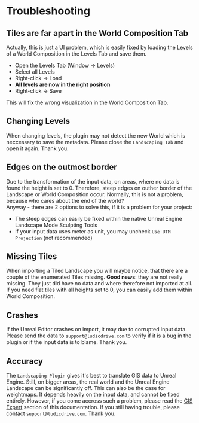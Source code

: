 # Troubleshooting

## Tiles are far apart in the World Composition Tab

Actually, this is just a UI problem, which is easily fixed by loading the Levels of a World Composition in the Levels Tab and save them.

- Open the Levels Tab (Window -> Levels)
- Select all Levels
- Right-click -> Load
- __All levels are now in the right position__
- Right-click -> Save

This will fix the wrong visualization in the World Composition Tab.

## Changing Levels

When changing levels, the plugin may not detect the new World which is neccessary to save the metadata. Please close the `Landscaping Tab` and open it again. Thank you.

## Edges on the outmost border

Due to the transformation of the input data, on areas, where no data is found the height is set to 0. Therefore, steep edges on outher border of the Landscape or World Composition occur. Normally, this is not a problem, because who cares about the end of the world?  
Anyway - there are 2 options to solve this, if it is a problem for your project:

- The steep edges can easily be fixed within the native Unreal Engine Landscape Mode Sculpting Tools
- If your input data uses meter as unit, you may uncheck `Use UTM Projection` (not recommended)

## Missing Tiles

When importing a Tiled Landscape you will maybe notice, that there are a couple of the enumerated Tiles missing. __Good news__: they are not really missing. They just did have no data and where therefore not imported at all. If you need flat tiles with all heights set to 0, you can easily add them within World Composition.

## Crashes

If the Unreal Editor crashes on import, it may due to corrupted input data. Please send the data to `support@ludicdrive.com` to verify if it is a bug in the plugin or if the input data is to blame. Thank you.

## Accuracy

The `Landscaping Plugin` gives it's best to translate GIS data to Unreal Engine. Still, on bigger areas, the real world and the Unreal Engine Landscape can be significantly off. This can also be the case for weightmaps. It depends heavily on the input data, and cannot be fixed entirely. However, if you come accross such a problem, please read the [GIS Expert](gis-expert.md) section of this documentation. If you still having trouble, please contact `support@ludicdrive.com`. Thank you.
